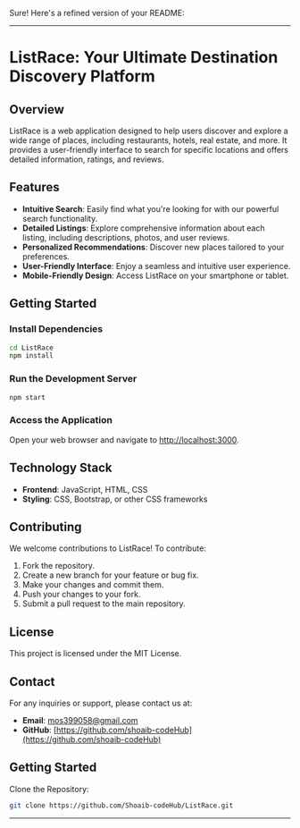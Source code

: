 Sure! Here's a refined version of your README:

---

# ListRace: Your Ultimate Destination Discovery Platform

## Overview
ListRace is a web application designed to help users discover and explore a wide range of places, including restaurants, hotels, real estate, and more. It provides a user-friendly interface to search for specific locations and offers detailed information, ratings, and reviews.

## Features
- **Intuitive Search**: Easily find what you're looking for with our powerful search functionality.
- **Detailed Listings**: Explore comprehensive information about each listing, including descriptions, photos, and user reviews.
- **Personalized Recommendations**: Discover new places tailored to your preferences.
- **User-Friendly Interface**: Enjoy a seamless and intuitive user experience.
- **Mobile-Friendly Design**: Access ListRace on your smartphone or tablet.

## Getting Started

### Install Dependencies
```bash
cd ListRace
npm install
```

### Run the Development Server
```bash
npm start
```

### Access the Application
Open your web browser and navigate to [http://localhost:3000](http://localhost:3000).

## Technology Stack
- **Frontend**: JavaScript, HTML, CSS
- **Styling**: CSS, Bootstrap, or other CSS frameworks

## Contributing
We welcome contributions to ListRace! To contribute:
1. Fork the repository.
2. Create a new branch for your feature or bug fix.
3. Make your changes and commit them.
4. Push your changes to your fork.
5. Submit a pull request to the main repository.

## License
This project is licensed under the MIT License.

## Contact
For any inquiries or support, please contact us at:
- **Email**: [mos399058@gmail.com](mailto:mos399058@gmail.com)
- **GitHub**: [https://github.com/shoaib-codeHub](https://github.com/shoaib-codeHub)

## Getting Started
Clone the Repository:
```bash
git clone https://github.com/Shoaib-codeHub/ListRace.git
```

---
